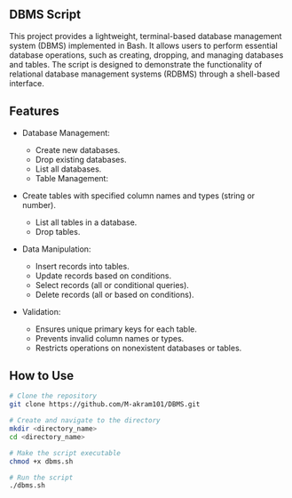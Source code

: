 ## DBMS Script

This project provides a lightweight, terminal-based database management system (DBMS) implemented in Bash. It allows users to perform essential database operations, such as creating, dropping, and managing databases and tables. The script is designed to demonstrate the functionality of relational database management systems (RDBMS) through a shell-based interface.

## Features

- Database Management:

  - Create new databases.
  - Drop existing databases.
  - List all databases.
  - Table Management:

- Create tables with specified column names and types (string or number).
  - List all tables in a database.
  - Drop tables.
- Data Manipulation:

  - Insert records into tables.
  - Update records based on conditions.
  - Select records (all or conditional queries).
  - Delete records (all or based on conditions).

- Validation:
  - Ensures unique primary keys for each table.
  - Prevents invalid column names or types.
  - Restricts operations on nonexistent databases or tables.

## How to Use

```bash
# Clone the repository
git clone https://github.com/M-akram101/DBMS.git

# Create and navigate to the directory
mkdir <directory_name>
cd <directory_name>

# Make the script executable
chmod +x dbms.sh

# Run the script
./dbms.sh
```
